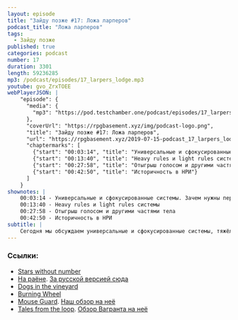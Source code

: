 ```yaml
---
layout: episode
title: "Зайду позже #17: Ложа ларперов"
podcast_title: "Ложа ларперов"
tags:
  - Зайду позже
published: true
categories: podcast
number: 17
duration: 3301
length: 59236285
mp3: /podcast/episodes/17_larpers_lodge.mp3
youtube: gvo_ZrxTOEE
webPlayerJSON: |
    "episode": {
      "media": {
        "mp3": "https://pod.testchamber.one/podcast/episodes/17_larpers_lodge.mp3"
      },
      "coverUrl": "https://rpgbasement.xyz/img/podcast-logo.png",
      "title": "Зайду позже #17: Ложа ларперов",
      "url": "https://rpgbasement.xyz/2019-07-15-podcast_17_larpers_lodge/",
      "chaptermarks": [
        {"start": "00:03:14", "title": "Универсальные и сфокусированные системы. Зачем нужны первые и вторые"},
        {"start": "00:13:40", "title": "Heavy rules и light rules системы"},
        {"start": "00:27:58", "title": "Отыгрыш голосом и другими частями тела"},
        {"start": "00:42:50", "title": "Историчность в НРИ"}
      ]
    }
shownotes: |
    00:03:14 - Универсальные и сфокусированные системы. Зачем нужны первые и вторые  
    00:13:40 - Heavy rules и light rules системы  
    00:27:58 - Отыгрыш голосом и другими частями тела  
    00:42:50 - Историчность в НРИ  
subtitle: |
    Сегодня мы обсуждаем универсальные и сфокусированные системы, тяжёлые и лёгкие системы, а также вызываем высокоуровневых вампиров и отыгрываем попадание по гоблинам
---
```


### Ссылки:
- [Stars without number](https://www.drivethrurpg.com/product/226996/Stars-Without-Number-Revised-Edition)
- [На раёне](https://www.drivethrurpg.com/product/151133/The-Hood-Directors-Cut). [За русской версией сюда](https://vk.com/safgang)
- [Dogs in the vineyard](https://en.wikipedia.org/wiki/Dogs_in_the_Vineyard)
- [Burning Wheel](https://www.burningwheel.com/)
- [Mouse Guard](http://www.mouseguard.net/book/role-playing-game/). [Наш обзор на неё]()
- [Tales from the loop](https://www.modiphius.net/products/tales-from-the-loop-rpg-rulebook). [Обзор Вагранта на неё](https://lockedroom.ru/post/159901404141/tales-from-the-loop)
